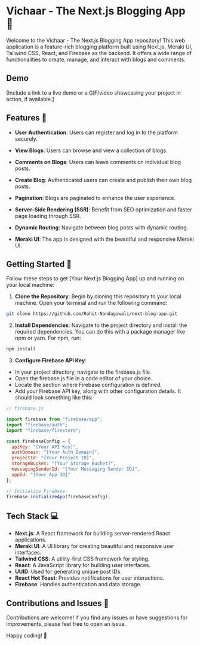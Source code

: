 # Vichaar - The Next.js Blogging App 🚀

Welcome to the Vichaar - The Next.js Blogging App repository! This web application is a feature-rich blogging platform built using Next.js, Meraki UI, Tailwind CSS, React, and Firebase as the backend. It offers a wide range of functionalities to create, manage, and interact with blogs and comments.

## Demo
[Include a link to a live demo or a GIF/video showcasing your project in action, if available.]

## Features 🌟

- **User Authentication**: Users can register and log in to the platform securely.

- **View Blogs**: Users can browse and view a collection of blogs.

- **Comments on Blogs**: Users can leave comments on individual blog posts.

- **Create Blog**: Authenticated users can create and publish their own blog posts.

- **Pagination**: Blogs are paginated to enhance the user experience.

- **Server-Side Rendering (SSR)**: Benefit from SEO optimization and faster page loading through SSR.

- **Dynamic Routing**: Navigate between blog posts with dynamic routing.

- **Meraki UI**: The app is designed with the beautiful and responsive Meraki UI.

## Getting Started 🏁

Follow these steps to get [Your Next.js Blogging App] up and running on your local machine:


 1. **Clone the Repository**: Begin by cloning this repository to your local machine. Open your terminal and run the following command:

   ```bash
   git clone https://github.com/Rohit-Nandagawali/next-blog-app.git
   ```
2. **Install Dependencies**: Navigate to the project directory and install the required dependencies. You can do this with a package manager like npm or yarn. For npm, run:
```bash
npm install

```
3. **Configure Firebase API Key**:

- In your project directory, navigate to the firebase.js file.
- Open the firebase.js file in a code editor of your choice.
- Locate the section where Firebase configuration is defined.
- Add your Firebase API key, along with other configuration details. It should look something like this:

```javascript
// firebase.js

import firebase from "firebase/app";
import "firebase/auth";
import "firebase/firestore";

const firebaseConfig = {
  apiKey: "[Your API Key]",
  authDomain: "[Your Auth Domain]",
  projectId: "[Your Project ID]",
  storageBucket: "[Your Storage Bucket]",
  messagingSenderId: "[Your Messaging Sender ID]",
  appId: "[Your App ID]"
};

// Initialize Firebase
firebase.initializeApp(firebaseConfig);

```

## Tech Stack 💻

- **Next.js**: A React framework for building server-rendered React applications.
- **Meraki UI**: A UI library for creating beautiful and responsive user interfaces.
- **Tailwind CSS**: A utility-first CSS framework for styling.
- **React**: A JavaScript library for building user interfaces.
- **UUID**: Used for generating unique post IDs.
- **React Hot Toast**: Provides notifications for user interactions.
- **Firebase**: Handles authentication and data storage.



## Contributions and Issues 🤝

Contributions are welcome! If you find any issues or have suggestions for improvements, please feel free to open an issue.


Happy coding! 🚀
